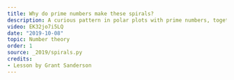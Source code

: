 ```yaml
---
title: Why do prime numbers make these spirals?
description: A curious pattern in polar plots with prime numbers, together with discussion of Dirichlet's theorem
video: EK32jo7i5LQ
date: "2019-10-08"
topic: Number theory
order: 1
source: _2019/spirals.py
credits:
- Lesson by Grant Sanderson
---
```

